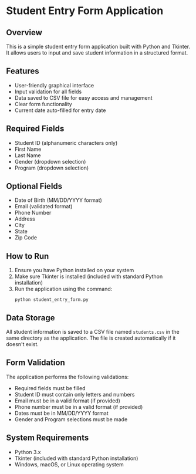 # Student Entry Form Application

## Overview
This is a simple student entry form application built with Python and Tkinter. It allows users to input and save student information in a structured format.

## Features
- User-friendly graphical interface
- Input validation for all fields
- Data saved to CSV file for easy access and management
- Clear form functionality
- Current date auto-filled for entry date

## Required Fields
- Student ID (alphanumeric characters only)
- First Name
- Last Name
- Gender (dropdown selection)
- Program (dropdown selection)

## Optional Fields
- Date of Birth (MM/DD/YYYY format)
- Email (validated format)
- Phone Number
- Address
- City
- State
- Zip Code

## How to Run
1. Ensure you have Python installed on your system
2. Make sure Tkinter is installed (included with standard Python installation)
3. Run the application using the command:
   ```
   python student_entry_form.py
   ```

## Data Storage
All student information is saved to a CSV file named `students.csv` in the same directory as the application. The file is created automatically if it doesn't exist.

## Form Validation
The application performs the following validations:
- Required fields must be filled
- Student ID must contain only letters and numbers
- Email must be in a valid format (if provided)
- Phone number must be in a valid format (if provided)
- Dates must be in MM/DD/YYYY format
- Gender and Program selections must be made

## System Requirements
- Python 3.x
- Tkinter (included with standard Python installation)
- Windows, macOS, or Linux operating system
